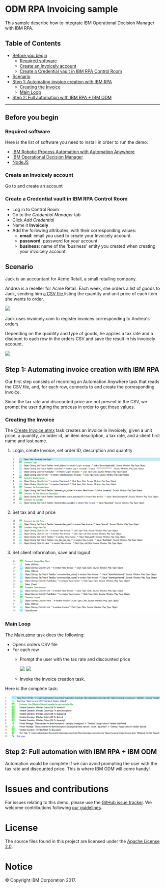 # ODM RPA Invoicing sample

This sample describe how to integrate IBM Operational Decision Manager with IBM RPA.

## Table of Contents

  - [Before you begin](#before-you-begin)
     - [Required software](#required-software)
     - [Create an Invoicely account](#create-an-invoicely-account)
     - [Create a Credential vault in IBM RPA Control Room](#create-a-credential-vault-in-ibm-rpa-control-room)
  - [Scenario](#scenario)
  - [Step 1: Automating invoice creation with IBM RPA](#step-1-automating-invoice-creation-with-ibm-rpa)
     - [Creating the Invoice](#creating-the-invoice)
     - [Main Loop](#main-loop)
  - [Step 2: Full automation with IBM RPA + IBM ODM](#step-2-full-automation-with-ibm-rpa-ibm-odm)

---

## Before you begin

### Required software

Here is the list of software you need to install in order to run the demo:

* [IBM Robotic Process Automation with Automation Anywhere](https://www.ibm.com/cloud-computing/products/digital-process-automation/robotic-process-automation/)
* [IBM Operational Decision Manager](http://www-03.ibm.com/software/products/en/odm)
* [NodeJS](https://nodejs.org/en/download/)

### Create an Invoicely account

Go to [](https://invoicely.com) and create an account

### Create a Credential vault in IBM RPA Control Room

* Log in to Control Room
* Go to the *Credential Manager* tab
* Click *Add Credential*
* Name it **Invoicely**
* Add the following attributes, with their corresponding values:
   * **email**: email you used to create your Invoicely account.
   * **password**: password for your account
   * **business**: name of the 'business' entity you created when creating your invoicely account.

## Scenario

Jack is an accountant for Acme Retail, a small retailing company.

Andrea is a reseller for Acme Retail. Each week, she orders a list of goods to Jack, sending him 
<a target="_blank" href="./assets/invoices.csv">a CSV file </a>
listing the quantity and unit price of each item she wants to order.

<img src="https://raw.githubusercontent.com/ODMDev/odm-rpa-invoicing-sample/master/screenshots/Orders.png" width="75%"></img>

Jack uses invoicely.com to register invoices corresponding to Andrea's orders. 

Depending on the quantity and type of goods, he applies a tax rate and a discount to each row in the orders CSV
and save the result in his invoicely account.

<img src="https://raw.githubusercontent.com/ODMDev/odm-rpa-invoicing-sample/master/screenshots/Invoicely_Create.png" width="75%"></img>

## Step 1: Automating invoice creation with IBM RPA

Our first step consists of recording an Automation Anywhere task that reads the CSV file, and, for each row, connects 
to [](http://invoicely.com) and create the corresponding invoice.

Since the tax rate and discounted price are not present in the CSV, we prompt the user during the process in order to get those values.

### Creating the Invoice

The [Create Invoice.atmx](./assets/Create%20Invoice.atmx) task creates an invoice in Invoicely, given
a unit price, a quantity, an order id, an item description, a tax rate, and a client first name and last name.

1. Login, create Invoice, set order ID, description and quantity

    ![Create Invoice 1](./screenshots/CreateInvoice_01.png)

2. Set tax and unit price

    ![Create Invoice 1](./screenshots/CreateInvoice_02.png)

3. Set client information, save and logout

    ![Create Invoice 1](./screenshots/CreateInvoice_03.png)

### Main Loop

The [Main.atmx](./assets/Main.atmx) task does the following:
* Opens orders CSV file
* For each row
   * Prompt the user with the tax rate and discounted price
   
        <img src="https://raw.githubusercontent.com/ODMDev/odm-rpa-invoicing-sample/master/screenshots/Prompt_tax.png" width="25%"></img> <img src="https://raw.githubusercontent.com/ODMDev/odm-rpa-invoicing-sample/master/screenshots/Prompt_price.png" width="25%"></img>
   
   * Invoke the invoice creation task.

Here is the complete task:

![Main](./screenshots/Main.png)

## Step 2: Full automation with IBM RPA + IBM ODM

Automation would be complete if we can avoid prompting the user with the tax rate and discounted price.
This is where IBM ODM will come handy!

# Issues and contributions
For issues relating to this demo, please use the [GitHub issue tracker](../../issues).
We welcome contributions following [our guidelines](CONTRIBUTING.md).

# License
The source files found in this project are licensed under the [Apache License 2.0](LICENSE).

# Notice
© Copyright IBM Corporation 2017.

